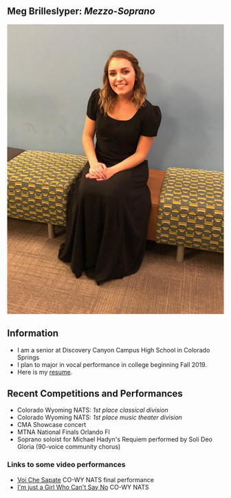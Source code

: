 ## Meg Brilleslyper: *Mezzo-Soprano*

<!-- Want a banner image? Find the image you want and store it in the images directory with the name `banner.jpg`. (Or you can modify the file name in the next line, with any image URL you want. -->

 ![Meg |512x397,20%](images/meg1.jpg )
<!-- If you don't want a banner, delete the previous line.  -->

## Information

- I am a senior at Discovery Canyon Campus High School in Colorado Springs
- I plan to major in vocal performance in college beginning Fall 2019.
- Here is my [resume](https://mmembrill.github.io/Meg-Brilleslyper/Meg_resume.pdf).


## Recent Competitions and Performances

- Colorado Wyoming NATS:  *1st place classical division*
- Colorado Wyoming NATS: *1st place music theater division*
- CMA Showcase concert
- MTNA National Finals Orlando Fl
- Soprano soloist for Michael Hadyn's Requiem performed by Soli Deo Gloria (90-voice community chorus)

### Links to some video performances

* [Voi Che Sapate](https://drive.google.com/open?id=1ZzvS-rvYw2467lPsFcj58P6Bk88naWhL) CO-WY NATS final performance
* [I'm just a Girl Who Can't Say No](https://drive.google.com/open?id=1CxY4c_Ba3t040YS77IbV6liHIHcLqzgW) CO-WY NATS



